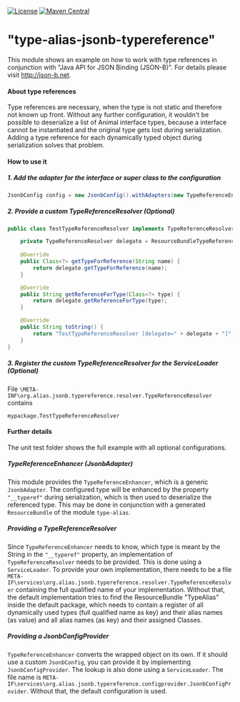 [![License](https://img.shields.io/badge/License-Apache%202.0-blue.svg)](https://opensource.org/licenses/Apache-2.0)
[![Maven Central](https://img.shields.io/maven-central/v/io.github.joht.alias/type-alias-jsonb-typereference.svg?style=shield)](https://maven-badges.herokuapp.com/maven-central/io.github.joht.alias/type-alias-jsonb-typereference/)

# "type-alias-jsonb-typereference"
This module shows an example on how to work with type references in conjunction with
"Java API for JSON Binding (JSON-B)". For details please visit http://json-b.net.

#### About type references
Type references are necessary, when the type is not static and therefore not known up front. Without any further configuration, it wouldn't be possible to deserialize
a list of Animal interface types, because a interface cannot be instantiated
and the original type gets lost during serialization. Adding a type reference for each dynamically typed object during serialization solves that problem.

#### How to use it

##### 1. Add the adapter for the interface or super class to the configuration
```java
JsonbConfig config = new JsonbConfig().withAdapters(new TypeReferenceEnhancer<Animal>() {});
```
##### 2. Provide a custom TypeReferenceResolver (Optional)
```java
public class TestTypeReferenceResolver implements TypeReferenceResolver {

	private TypeReferenceResolver delegate = ResourceBundleTypeReferenceResolver.ofResourceBundleName("TypeAlias");
	
	@Override
	public Class<?> getTypeForReference(String name) {
		return delegate.getTypeForReference(name);
	}

	@Override
	public String getReferenceForType(Class<?> type) {
		return delegate.getReferenceForType(type);
	}

	@Override
	public String toString() {
		return "TestTypeReferenceResolver [delegate=" + delegate + "]";
	}
}
```
##### 3. Register the custom TypeReferenceResolver for the ServiceLoader (Optional)
File ``\META-INF\org.alias.jsonb.typereference.resolver.TypeReferenceResolver`` contains

```
mypackage.TestTypeReferenceResolver
```

#### Further details
The unit test folder shows the full example with all optional configurations.

##### TypeReferenceEnhancer (JsonbAdapter)
This module provides the ``TypeReferenceEnhancer``, which is a generic ``JsonbAdapter``.
The configured type will be enhanced by the property ``"__typeref"`` during serialization, which is then used to deserialize the referenced type. This may be done in conjunction with a generated ``ResourceBundle`` of the module  ``type-alias``. 

##### Providing a TypeReferenceResolver
Since ``TypeReferenceEnhancer`` needs to know, which type is meant by the String in the
``"__typeref"`` property, an implementation of ``TypeReferenceResolver`` needs to be provided. This is done using a ``ServiceLoader``. To provide your own implementation, 
there needs to be a file ``META-IF\services\org.alias.jsonb.typereference.resolver.TypeReferenceResolver``
containing the full qualified name of your implementation.
Without that, the default implementation tries to find the ResourceBundle "TypeAlias" inside the default package, which needs to contain a register of all dynamically used
types (full qualified name as key) and their alias names (as value) and
all alias names (as key) and their assigned Classes.

##### Providing a JsonbConfigProvider
``TypeReferenceEnhancer`` converts the wrapped object on its own.
If it should use a custom ``JsonbConfig``, you can provide it by implementing ``JsonbConfigProvider``. The lookup is also done using a ``ServiceLoader``.
The file name is ``META-IF\services\org.alias.jsonb.typereference.configprovider.JsonbConfigProvider``.
Without that, the default configuration is used. 